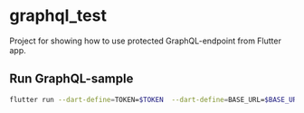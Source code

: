 # graphql_test

Project for showing how to use protected GraphQL-endpoint from Flutter app.

## Run GraphQL-sample

```sh
flutter run --dart-define=TOKEN=$TOKEN  --dart-define=BASE_URL=$BASE_URL -d macos
```
